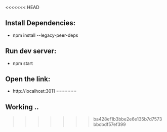 <<<<<<< HEAD
## Install Dependencies:

- npm install --legacy-peer-deps

## Run dev server:

- npm start

## Open the link:

- http://localhost:3011
=======
## Working ..
>>>>>>> ba428ef1b3bbe2e6e135b7d7573bbcbdf57ef399
